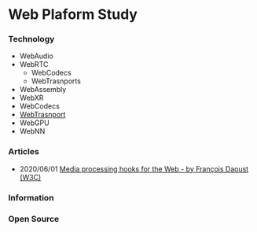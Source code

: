 # Web Plaform Study


### Technology
- WebAudio
- WebRTC
    - WebCodecs
    - WebTrasnports
- WebAssembly
- WebXR
- WebCodecs
- [WebTrasnport](https://github.com/sikang99/webplatform-study/tree/main/webtransport)
- WebGPU
- WebNN


### Articles
- 2020/06/01 [Media processing hooks for the Web - by François Daoust (W3C)](https://www.w3.org/2020/06/machine-learning-workshop/talks/media_processing_hooks_for_the_web.html)


### Information


### Open Source



